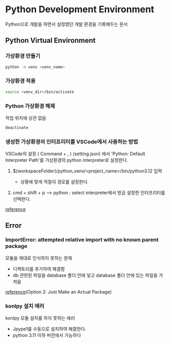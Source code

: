 # Python Development Environment

Python으로 개발을 하면서 설정했던 개발 환경을 기록해두는 문서

## Python Virtual Environment

### 가상환경 만들기

```bash
python -m venv <venv_name>
```

### 가상환경 적용

```bash
source <venv_dir>/bin/activate
```

### Python 가상환경 해제

작업 위치에 상관 없음

```bash
deactivate
```

### 생성한 가상환경의 인터프리터를 VSCode에서 사용하는 방법

VSCode의 설정 ( Command + , ) (setting.json) 에서 'Python: Default Interpreter Path'를 가상환경의 python interpreter로 설정한다.

1. ${workspaceFolder}/python_venv/<project_name>/bin/python3.12 입력

   - 상황에 맞게 적절히 경로를 설정한다.

2. cmd + shift + p —> python : select interpreter에서 방금 설정한 인터프리터를 선택한다.

[reference](https://blog.devwon.site/python/2021/08/01/Vscode-venv-python-interpreter/)

## Error

### ImportError: attempted relative import with no known parent package

모듈을 제대로 인식하지 못하는 문제

- 디렉토리를 추가하여 해결함
- db 관련된 파일을 database 폴더 안에 넣고 database 폴더 안에 있는 파일을 가져옴

[reference](https://iq-inc.com/importerror-attempted-relative-import/)(Option 2: Just Make an Actual Package)

### konlpy 설치 에러

konlpy 모듈 설치를 하지 못하는 에러

- Jpype1를 수동으로 설치하여 해결한다.
- python 3.11 이하 버전에서 가능하다
